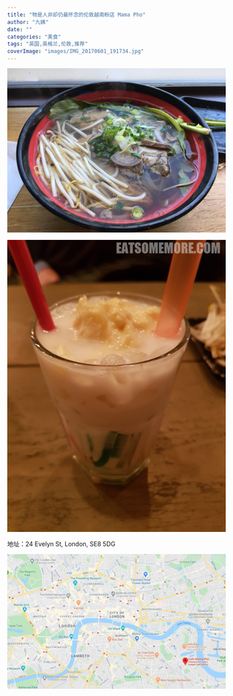 ```yaml
---
title: "物是人非却仍最怀念的伦敦越南粉店 Mama Pho"
author: "九姨"
date: ""
categories: "美食"
tags: "英国,英格兰,伦敦,推荐"
coverImage: "images/IMG_20170601_191734.jpg"
---
```


>

![Mama Pho](images/IMG_20170601_191734.jpg)

>

![Mama Pho](images/20180104_183432.jpg)


地址：24 Evelyn St, London, SE8 5DG

![Mama Pho](images/mamapho.jpg)